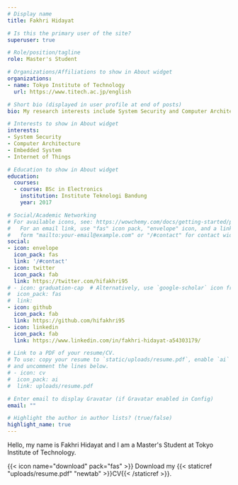 ```yaml
---
# Display name
title: Fakhri Hidayat

# Is this the primary user of the site?
superuser: true

# Role/position/tagline
role: Master's Student

# Organizations/Affiliations to show in About widget
organizations:
- name: Tokyo Institute of Technology
  url: https://www.titech.ac.jp/english

# Short bio (displayed in user profile at end of posts)
bio: My research interests include System Security and Computer Architecture.

# Interests to show in About widget
interests:
- System Security
- Computer Architecture
- Embedded System
- Internet of Things

# Education to show in About widget
education:
  courses:
  - course: BSc in Electronics
    institution: Institute Teknologi Bandung
    year: 2017

# Social/Academic Networking
# For available icons, see: https://wowchemy.com/docs/getting-started/page-builder/#icons
#   For an email link, use "fas" icon pack, "envelope" icon, and a link in the
#   form "mailto:your-email@example.com" or "/#contact" for contact widget.
social:
- icon: envelope
  icon_pack: fas
  link: '/#contact'
- icon: twitter
  icon_pack: fab
  link: https://twitter.com/hifakhri95
# - icon: graduation-cap  # Alternatively, use `google-scholar` icon from `ai` icon pack
#  icon_pack: fas
#  link: 
- icon: github
  icon_pack: fab
  link: https://github.com/hifakhri95
- icon: linkedin
  icon_pack: fab
  link: https://www.linkedin.com/in/fakhri-hidayat-a54303179/

# Link to a PDF of your resume/CV.
# To use: copy your resume to `static/uploads/resume.pdf`, enable `ai` icons in `params.toml`, 
# and uncomment the lines below.
# - icon: cv
#  icon_pack: ai
#  link: uploads/resume.pdf

# Enter email to display Gravatar (if Gravatar enabled in Config)
email: ""

# Highlight the author in author lists? (true/false)
highlight_name: true
---
```


Hello, my name is Fakhri Hidayat and I am a Master's Student at Tokyo Institute of Technology. 

{{< icon name="download" pack="fas" >}} Download my {{< staticref "uploads/resume.pdf" "newtab" >}}CV{{< /staticref >}}.

